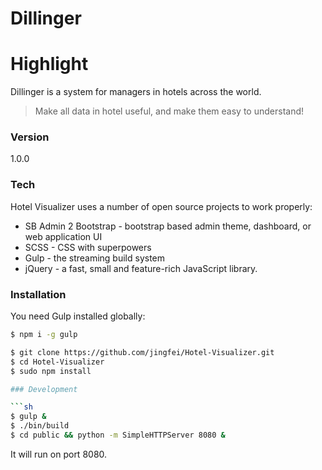 # Dillinger

# Highlight
Dillinger is a system for managers in hotels across the world.

> Make all data in hotel useful, and make them easy to understand!

### Version
1.0.0

### Tech

Hotel Visualizer uses a number of open source projects to work properly:

* SB Admin 2 Bootstrap - bootstrap based admin theme, dashboard, or web application UI
* SCSS - CSS with superpowers
* Gulp - the streaming build system
* jQuery - a fast, small and feature-rich JavaScript library.

### Installation

You need Gulp installed globally:

```sh
$ npm i -g gulp
```

```sh
$ git clone https://github.com/jingfei/Hotel-Visualizer.git
$ cd Hotel-Visualizer
$ sudo npm install

### Development

```sh
$ gulp &
$ ./bin/build
$ cd public && python -m SimpleHTTPServer 8080 &
```
It will run on port 8080.
